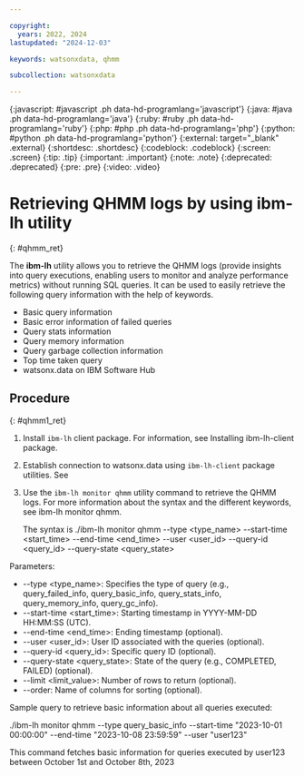 ```yaml
---

copyright:
  years: 2022, 2024
lastupdated: "2024-12-03"

keywords: watsonxdata, qhmm

subcollection: watsonxdata

---
```


{:javascript: #javascript .ph data-hd-programlang='javascript'}
{:java: #java .ph data-hd-programlang='java'}
{:ruby: #ruby .ph data-hd-programlang='ruby'}
{:php: #php .ph data-hd-programlang='php'}
{:python: #python .ph data-hd-programlang='python'}
{:external: target="_blank" .external}
{:shortdesc: .shortdesc}
{:codeblock: .codeblock}
{:screen: .screen}
{:tip: .tip}
{:important: .important}
{:note: .note}
{:deprecated: .deprecated}
{:pre: .pre}
{:video: .video}

# Retrieving QHMM logs by using ibm-lh utility
{: #qhmm_ret}

The **ibm-lh** utility allows you to retrieve the QHMM logs (provide insights into query executions, enabling users to monitor and analyze performance metrics) without running SQL queries. It can be used to easily retrieve the following query information with the help of  keywords.

* Basic query information
* Basic error information of failed queries
* Query stats information
* Query memory information
* Query garbage collection information
* Top time taken query
* watsonx.data on IBM Software Hub

## Procedure
{: #qhmm1_ret}

1. Install `ibm-lh` client package. For information, see Installing ibm-lh-client package.

1. Establish connection to watsonx.data using `ibm-lh-client` package utilities.  See

1. Use the `ibm-lh monitor qhmm` utility command to retrieve the QHMM logs. For more information about the syntax and the different keywords, see ibm-lh monitor qhmm.

   The syntax is
   ./ibm-lh monitor qhmm --type <type_name> --start-time <start_time> --end-time <end_time> --user <user_id> --query-id <query_id> --query-state <query_state>


Parameters:
* --type <type_name>: Specifies the type of query (e.g., query_failed_info, query_basic_info, query_stats_info, query_memory_info, query_gc_info).
* --start-time <start_time>: Starting timestamp in YYYY-MM-DD HH:MM:SS (UTC).
* --end-time <end_time>: Ending timestamp (optional).
* --user <user_id>: User ID associated with the queries (optional).
* --query-id <query_id>: Specific query ID (optional).
* --query-state <query_state>: State of the query (e.g., COMPLETED, FAILED) (optional).
* --limit <limit_value>: Number of rows to return (optional).
* --order: Name of columns for sorting (optional).


Sample query to retrieve basic information about all queries executed:

./ibm-lh monitor qhmm --type query_basic_info --start-time "2023-10-01 00:00:00" --end-time "2023-10-08 23:59:59" --user "user123"

This command fetches basic information for queries executed by user123 between October 1st and October 8th, 2023
